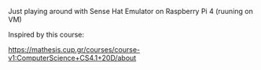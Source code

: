 Just playing around with Sense Hat Emulator on Raspberry Pi 4 (ruuning on VM)

Inspired by this course:

https://mathesis.cup.gr/courses/course-v1:ComputerScience+CS4.1+20D/about
